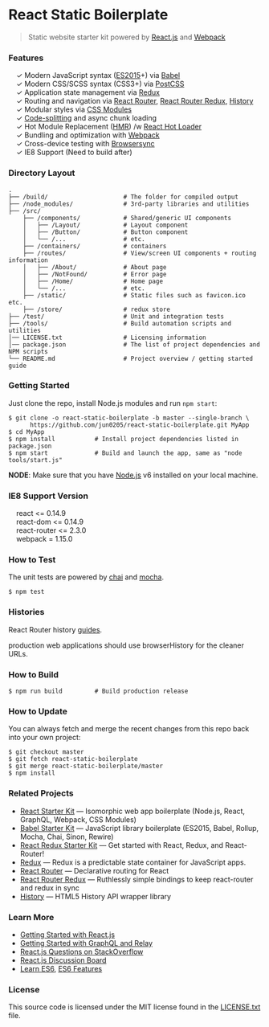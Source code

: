 # React Static Boilerplate

> Static website starter kit powered by [React.js](http://facebook.github.io/react/) and [Webpack](http://webpack.github.io/)


### Features

&nbsp; &nbsp; ✓ Modern JavaScript syntax ([ES2015](http://babeljs.io/docs/learn-es2015/)+) via [Babel](http://babeljs.io/)<br>
&nbsp; &nbsp; ✓ Modern CSS/SCSS syntax (CSS3+) via [PostCSS](https://github.com/postcss/postcss)<br>
&nbsp; &nbsp; ✓ Application state management via [Redux](http://redux.js.org/)<br>
&nbsp; &nbsp; ✓ Routing and navigation via [React Router](https://github.com/reactjs/react-router), [React Router Redux](https://github.com/reactjs/react-router-redux), [History](https://github.com/mjackson/history)<br>
&nbsp; &nbsp; ✓ Modular styles via [CSS Modules](https://github.com/css-modules/css-modules)<br>
&nbsp; &nbsp; ✓ [Code-splitting](https://github.com/webpack/docs/wiki/code-splitting) and async chunk loading<br>
&nbsp; &nbsp; ✓ Hot Module Replacement ([HMR](https://webpack.github.io/docs/hot-module-replacement.html)) /w [React Hot Loader](http://gaearon.github.io/react-hot-loader/)<br>
&nbsp; &nbsp; ✓ Bundling and optimization with [Webpack](https://webpack.github.io/)<br>
&nbsp; &nbsp; ✓ Cross-device testing with [Browsersync](https://browsersync.io/)<br>
&nbsp; &nbsp; ✓ IE8 Support (Need to build after)
### Directory Layout

```shell
.
├── /build/                     # The folder for compiled output
├── /node_modules/              # 3rd-party libraries and utilities
├── /src/
    ├── /components/            # Shared/generic UI components
    │   ├── /Layout/            # Layout component
    │   ├── /Button/            # Button component
    │   └── /...                # etc.
    ├── /containers/            # containers
    ├── /routes/                # View/screen UI components + routing information
    │   ├── /About/             # About page
    │   ├── /NotFound/          # Error page
    │   ├── /Home/              # Home page
    │   └── /...                # etc.
    ├── /static/                # Static files such as favicon.ico etc.
    ├── /store/                 # redux store
├── /test/                      # Unit and integration tests
├── /tools/                     # Build automation scripts and utilities
│── LICENSE.txt                 # Licensing information
│── package.json                # The list of project dependencies and NPM scripts
└── README.md                   # Project overview / getting started guide
```


### Getting Started

Just clone the repo, install Node.js modules and run `npm start`:

```shell
$ git clone -o react-static-boilerplate -b master --single-branch \
      https://github.com/jun0205/react-static-boilerplate.git MyApp
$ cd MyApp
$ npm install           # Install project dependencies listed in package.json
$ npm start             # Build and launch the app, same as "node tools/start.js"
```

**NODE**: Make sure that you have [Node.js](https://nodejs.org/) v6 installed on your local machine.

### IE8 Support Version

&nbsp; &nbsp; react <= 0.14.9<br>
&nbsp; &nbsp; react-dom <= 0.14.9<br>
&nbsp; &nbsp; react-router <= 2.3.0<br>
&nbsp; &nbsp; webpack = 1.15.0

### How to Test

The unit tests are powered by [chai](http://chaijs.com/) and [mocha](http://mochajs.org/).

```shell
$ npm test
```

### Histories

React Router history [guides](https://github.com/ReactTraining/react-router/blob/v2.3.0/docs/guides/Histories.md).

production web applications should use browserHistory for the cleaner URLs.

### How to Build

```shell
$ npm run build         # Build production release 
```


### How to Update

You can always fetch and merge the recent changes from this repo back into your own project:

```shell
$ git checkout master
$ git fetch react-static-boilerplate
$ git merge react-static-boilerplate/master
$ npm install
```


### Related Projects

* [React Starter Kit](https://github.com/kriasoft/react-starter-kit) — Isomorphic web app boilerplate (Node.js, React, GraphQL, Webpack, CSS Modules)
* [Babel Starter Kit](https://github.com/kriasoft/babel-starter-kit) — JavaScript library boilerplate (ES2015, Babel, Rollup, Mocha, Chai, Sinon, Rewire)
* [React Redux Starter Kit](https://github.com/davezuko/react-redux-starter-kit) — Get started with React, Redux, and React-Router!
* [Redux](http://redux.js.org/) — Redux is a predictable state container for JavaScript apps.
* [React Router](https://github.com/reactjs/react-router) — Declarative routing for React
* [React Router Redux](https://github.com/reactjs/react-router-redux) — Ruthlessly simple bindings to keep react-router and redux in sync
* [History](https://github.com/mjackson/history) — HTML5 History API wrapper library

### Learn More

* [Getting Started with React.js](http://facebook.github.io/react/)
* [Getting Started with GraphQL and Relay](https://quip.com/oLxzA1gTsJsE)
* [React.js Questions on StackOverflow](http://stackoverflow.com/questions/tagged/reactjs)
* [React.js Discussion Board](https://discuss.reactjs.org/)
* [Learn ES6](https://babeljs.io/docs/learn-es6/), [ES6 Features](https://github.com/lukehoban/es6features#readme)


### License

This source code is licensed under the MIT license found in the
[LICENSE.txt](https://github.com/jun0205/react-static-boilerplate/blob/master/LICENSE.txt) file.
